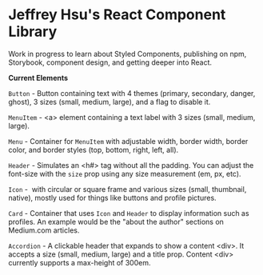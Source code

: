 # Jeffrey Hsu's React Component Library

Work in progress to learn about Styled Components, publishing on npm, Storybook, component design, and getting deeper into React.

**Current Elements**

`Button` - Button containing text with 4 themes (primary, secondary, danger, ghost), 3 sizes (small, medium, large), and a flag to disable it.

`MenuItem` - \<a> element containing a text label with 3 sizes (small, medium, large).

`Menu` - Container for `MenuItem` with adjustable width, border width, border color, and border styles (top, bottom, right, left, all).

`Header` - Simulates an <h#> tag without all the padding. You can adjust the font-size with the `size` prop using any size measurement (em, px, etc).

`Icon` - <img> with circular or square frame and various sizes (small, thumbnail, native), mostly used for things like buttons and profile pictures.

`Card` - Container that uses `Icon` and `Header` to display information such as profiles. An example would be the "about the author" sections on Medium.com articles.

`Accordion` - A clickable header that expands to show a content \<div>. It accepts a size (small, medium, large) and a title prop. Content \<div> currently supports a max-height of 300em.
